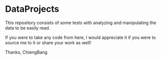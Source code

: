 # DataProjects
This repository consists of some tests with analyzing and manipulating the data to be easily read.

If you were to take any code from here, I would appreciate it if you were to source me to it or share your work as well!

Thanks,
ChiengBang

